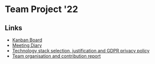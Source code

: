 # Team Project '22

## Links

- [Kanban Board](https://trello.com/invite/)
- [Meeting Diary](https://bham-my.sharepoint.com/personal/lrw080_student_bham_ac_uk/_layouts/15/doc.aspx?sourcedoc={78600b20-63de-4488-933a-1986afef655b}&action=edit)
- [Technology stack selection, justification and GDPR privacy policy](https://bham-my.sharepoint.com/personal/lrw080_student_bham_ac_uk/_layouts/15/guestaccess.aspx?share=EUFyEMWo7mxHiENxH8I2QV4Bn71bFM9QDCSdQsxNo7TEYA&email=LRW080%40student.bham.ac.uk&e=jgWO1g)
- [Team organisation and contribution report](https://bham-my.sharepoint.com/personal/lrw080_student_bham_ac_uk/_layouts/15/guestaccess.aspx?guestaccesstoken=IkcuglyMxhrYZjfruIgRQbP%2FdVdVWHK9b%2BC3o%2B7Mue0%3D&docid=2_1ab22f11bd482451fb4a95ec3d079496d&rev=1&e=Lwor02)
